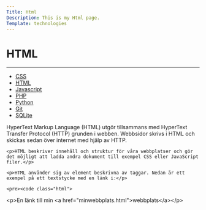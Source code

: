 ```yaml
---
Title: Html
Description: This is my Html page.
Template: technologies
---
```


# HTML
------------------------------------

<div class="grid-2">
  <div class="sidebar">
    <ul>
        <li><a href="css">CSS</a></li>
        <li><a href="html">HTML</a></li>
        <li><a href="javascript">Javascript</a></li>
        <li><a href="php">PHP</a></li>
        <li><a href="python">Python</a></li>
        <li><a href="git">Git</a></li>
        <li><a href="sqlite">SQLite</a></li>
    </ul>
  </div>

  <div class="single">
    <p>HyperText Markup Language (HTML) utgör tillsammans med HyperText Transfer Protocol (HTTP) grunden i webben. Webbsidor skrivs i HTML och skickas sedan över internet med hjälp av HTTP.</p>

    <p>HTML beskriver innehåll och struktur för våra webbplatser och gör det möjligt att ladda andra dokument till exempel CSS eller JavaScript filer.</p>

    <p>HTML använder sig av element beskrivna av taggar. Nedan är ett exempel på ett textstycke med en länk i:</p>

    <pre><code class="html">
&lt;p&gt;En länk till min &lt;a href="minwebbplats.html"&gt;webbplats&lt;/a&gt;&lt;/p&gt;
    </code></pre>
  </div>
</div>